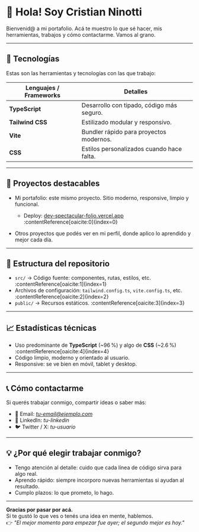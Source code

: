 # 👋 Hola! Soy Cristian Ninotti

Bienvenid@ a mi portafolio. Acá te muestro lo que sé hacer, mis herramientas, trabajos y cómo contactarme. Vamos al grano.

---

## 🧰 Tecnologías

Estas son las herramientas y tecnologías con las que trabajo:

| Lenguajes / Frameworks | Detalles |
|------------------------|----------|
| **TypeScript**         | Desarrollo con tipado, código más seguro. |
| **Tailwind CSS**       | Estilizado modular y responsivo. |
| **Vite**               | Bundler rápido para proyectos modernos. |
| **CSS**                | Estilos personalizados cuando hace falta. |

---

## 🚀 Proyectos destacables

- Mi portafolio: este mismo proyecto. Sitio moderno, responsive, limpio y funcional.  
  * Deploy: [dev-spectacular-folio.vercel.app](https://dev-spectacular-folio.vercel.app) :contentReference[oaicite:0]{index=0}

- Otros proyectos que podés ver en mi perfil, donde aplico lo aprendido y mejor cada día.

---

## 🔧 Estructura del repositorio

- `src/` → Código fuente: componentes, rutas, estilos, etc. :contentReference[oaicite:1]{index=1}  
- Archivos de configuración: `tailwind.config.ts`, `vite.config.ts`, etc. :contentReference[oaicite:2]{index=2}  
- `public/` → Recursos estáticos. :contentReference[oaicite:3]{index=3}  

---

## 📈 Estadísticas técnicas

- Uso predominante de **TypeScript** (~96 %) y algo de **CSS** (~2.6 %) :contentReference[oaicite:4]{index=4}  
- Código limpio, moderno y orientado al usuario.  
- Responsive: se ve bien en móvil, tablet y desktop.

---

## 📞 Cómo contactarme

Si querés trabajar conmigo, compartir ideas o saber más:

- 📧 Email: *tu-email@ejemplo.com*  
- 💼 LinkedIn: *tu-linkedin*  
- 🐦 Twitter / X: *tu-usuario*

---

## 💡 ¿Por qué elegir trabajar conmigo?

- Tengo atención al detalle: cuido que cada línea de código sirva para algo real.  
- Aprendo rápido: siempre incorporo nuevas herramientas si ayudan al resultado.  
- Cumplo plazos: lo que prometo, lo hago.  

---

**Gracias por pasar por acá.**  
Si te gustó lo que ves o tenés una idea en mente, hablemos.  
👉 _"El mejor momento para empezar fue ayer; el segundo mejor es hoy."_  

